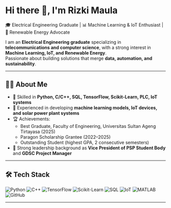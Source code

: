 # Hi there 👋, I'm Rizki Maula

🎓 Electrical Engineering Graduate | 📊 Machine Learning & IoT Enthusiast | 🌱 Renewable Energy Advocate  

I am an **Electrical Engineering graduate** specializing in **telecommunications and computer science**, with a strong interest in **Machine Learning, IoT, and Renewable Energy**.  
Passionate about building solutions that merge **data, automation, and sustainability**.  

---

## 🧑‍💻 About Me
- 🎯 Skilled in **Python, C/C++, SQL, TensorFlow, Scikit-Learn, PLC, IoT systems**  
- 🚀 Experienced in developing **machine learning models, IoT devices, and solar power plant systems**  
- 🏆 Achievements:  
  - Best Graduate, Faculty of Engineering, Universitas Sultan Ageng Tirtayasa (2025)  
  - Paragon Scholarship Grantee (2022–2025)  
  - Outstanding Student (highest GPA, 2 consecutive semesters)  
- 🤝 Strong leadership background as **Vice President of PSP Student Body** and **GDSC Project Manager**

---

## 🛠️ Tech Stack
![Python](https://img.shields.io/badge/Python-3776AB?style=for-the-badge&logo=python&logoColor=white)
![C++](https://img.shields.io/badge/C++-00599C?style=for-the-badge&logo=cplusplus&logoColor=white)
![TensorFlow](https://img.shields.io/badge/TensorFlow-FF6F00?style=for-the-badge&logo=tensorflow&logoColor=white)
![Scikit-Learn](https://img.shields.io/badge/ScikitLearn-F7931E?style=for-the-badge&logo=scikitlearn&logoColor=white)
![SQL](https://img.shields.io/badge/SQL-4479A1?style=for-the-badge&logo=postgresql&logoColor=white)
![IoT](https://img.shields.io/badge/IoT-008C99?style=for-the-badge&logo=arduino&logoColor=white)
![MATLAB](https://img.shields.io/badge/MATLAB-ff8000?style=for-the-badge&logo=mathworks&logoColor=white)
![GitHub](https://img.shields.io/badge/GitHub-181717?style=for-the-badge&logo=github&logoColor=white)

---
